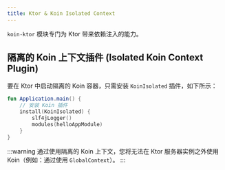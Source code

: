 ```yaml
---
title: Ktor & Koin Isolated Context
---
```

`koin-ktor` 模块专门为 Ktor 带来依赖注入的能力。

## 隔离的 Koin 上下文插件 (Isolated Koin Context Plugin)

要在 Ktor 中启动隔离的 Koin 容器，只需安装 `KoinIsolated` 插件，如下所示：

```kotlin
fun Application.main() {
    // 安装 Koin 插件
    install(KoinIsolated) {
        slf4jLogger()
        modules(helloAppModule)
    }
}
```

:::warning
通过使用隔离的 Koin 上下文，您将无法在 Ktor 服务器实例之外使用 Koin（例如：通过使用 `GlobalContext`）。
:::
